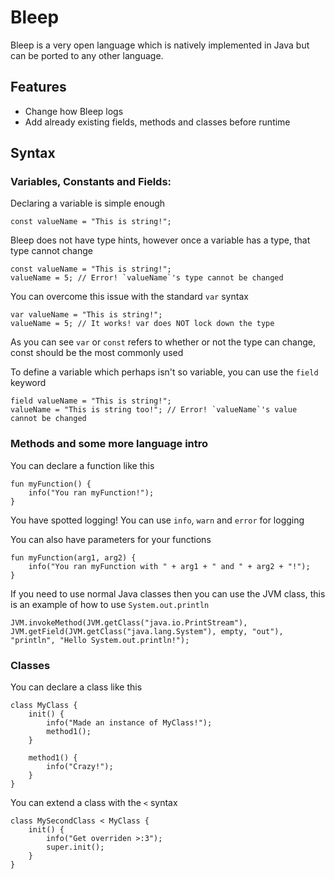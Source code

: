 # Bleep
Bleep is a very open language which is natively implemented in Java but can be ported to any other language.

## Features
- Change how Bleep logs
- Add already existing fields, methods and classes before runtime

## Syntax
### Variables, Constants and Fields:
Declaring a variable is simple enough
```
const valueName = "This is string!";
```

Bleep does not have type hints, however once a variable has a type, that type cannot change
```
const valueName = "This is string!";
valueName = 5; // Error! `valueName`'s type cannot be changed
```

You can overcome this issue with the standard `var` syntax
```
var valueName = "This is string!";
valueName = 5; // It works! var does NOT lock down the type
```

As you can see `var` or `const` refers to whether or not the type can change, const should be the most commonly used

To define a variable which perhaps isn't so variable, you can use the `field` keyword
```
field valueName = "This is string!";
valueName = "This is string too!"; // Error! `valueName`'s value cannot be changed
```

### Methods and some more language intro
You can declare a function like this
```
fun myFunction() {
    info("You ran myFunction!");
}
```

You have spotted logging! You can use `info`, `warn` and `error` for logging

You can also have parameters for your functions
```
fun myFunction(arg1, arg2) {
    info("You ran myFunction with " + arg1 + " and " + arg2 + "!");
}
```

If you need to use normal Java classes then you can use the JVM class, this is an example of how to use `System.out.println`
```
JVM.invokeMethod(JVM.getClass("java.io.PrintStream"), JVM.getField(JVM.getClass("java.lang.System"), empty, "out"), "println", "Hello System.out.println!");
```

### Classes
You can declare a class like this
```
class MyClass {
    init() {
        info("Made an instance of MyClass!");
        method1();
    }
    
    method1() {
        info("Crazy!");
    }
}
```

You can extend a class with the `<` syntax
```
class MySecondClass < MyClass {
    init() {
        info("Get overriden >:3");
        super.init();
    }
}
```